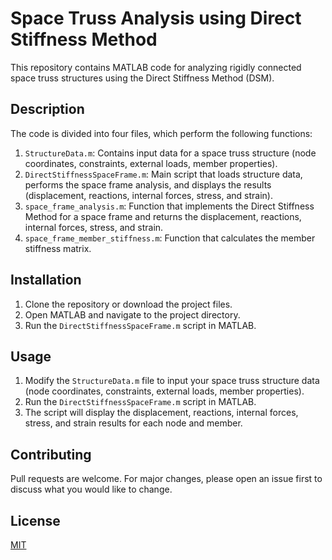 Space Truss Analysis using Direct Stiffness Method
==================================================

This repository contains MATLAB code for analyzing rigidly connected space truss structures using the Direct Stiffness Method (DSM).

Description
-----------

The code is divided into four files, which perform the following functions:

1.  `StructureData.m`: Contains input data for a space truss structure (node coordinates, constraints, external loads, member properties).
2.  `DirectStiffnessSpaceFrame.m`: Main script that loads structure data, performs the space frame analysis, and displays the results (displacement, reactions, internal forces, stress, and strain).
3.  `space_frame_analysis.m`: Function that implements the Direct Stiffness Method for a space frame and returns the displacement, reactions, internal forces, stress, and strain.
4.  `space_frame_member_stiffness.m`: Function that calculates the member stiffness matrix.

Installation
------------

1.  Clone the repository or download the project files.
2.  Open MATLAB and navigate to the project directory.
3.  Run the `DirectStiffnessSpaceFrame.m` script in MATLAB.

Usage
-----

1.  Modify the `StructureData.m` file to input your space truss structure data (node coordinates, constraints, external loads, member properties).
2.  Run the `DirectStiffnessSpaceFrame.m` script in MATLAB.
3.  The script will display the displacement, reactions, internal forces, stress, and strain results for each node and member.

Contributing
------------

Pull requests are welcome. For major changes, please open an issue first to discuss what you would like to change.


License
-------

[MIT](https://choosealicense.com/licenses/mit/)
